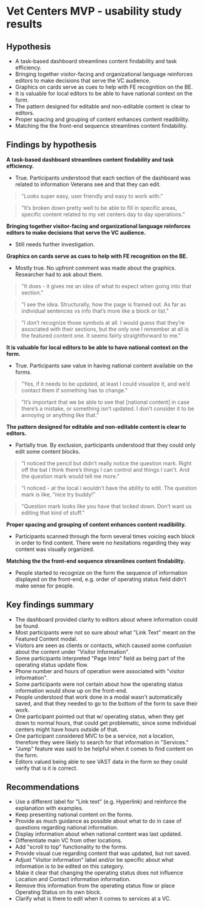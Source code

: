 # Vet Centers MVP - usability study results

## Hypothesis

- A task-based dashboard streamlines content findability and task efficiency.
- Bringing together visitor-facing and organizational language reinforces editors to make decisions that serve the VC audience.
- Graphics on cards serve as cues to help with FE recognition on the BE.
- It is valuable for local editors to be able to have national context on the form.
- The pattern designed for editable and non-editable content is clear to editors.
- Proper spacing and grouping of content enhances content readibility.
- Matching the the front-end sequence streamlines content findability.

## Findings by hypothesis

**A task-based dashboard streamlines content findability and task efficiency.**
- True. Participants understood that each section of the dashboard was related to information Veterans see and that they can edit.

>"Looks super easy, user friendly and easy to work with."
 
>"It’s broken down pretty well to be able to fill in specific areas, specific content related to my vet centers day to day operations."

**Bringing together visitor-facing and organizational language reinforces editors to make decisions that serve the VC audience.**
- Still needs further investigation.

**Graphics on cards serve as cues to help with FE recognition on the BE.**
- Mostly true. No upfront comment was made about the graphics. Researcher had to ask about them. 

>"It does - it gives me an idea of what to expect when going into that section."

>"I see the idea. Structurally, how the page is framed out. As far as individual sentences vs info that’s more like a block or list."

>"I don’t recognize those symbols at all. I would guess that they’re associated with their sections, but the only one I remember at all is the featured content one. It seems fairly straightforward to me."

**It is valuable for local editors to be able to have national context on the form.**
- True. Participants saw value in having national content available on the forms.

>"Yes, if it needs to be updated, at least I could visualize it, and we’d contact them if something has to change."

>"It’s important that we be able to see that [national content] in case there’s a mistake, or something isn’t updated. I don’t consider it to be annoying or anything like that."

**The pattern designed for editable and non-editable content is clear to editors.**
- Partially true. By exclusion, participants understood that they could only edit some content blocks.

>"I noticed the pencil but didn’t really notice the question mark. Right off the bat I think there’s things I can control and things I can't. And the question mark would tell me more."

>"I noticed - at the local i wouldn’t have the ability to edit. The question mark is like, “nice try buddy!”

>"Question mark looks like you have that locked down. Don’t want us editing that kind of stuff."

**Proper spacing and grouping of content enhances content readibility.**
- Participants scanned through the form several times voicing each block in order to find content. There were no hesitations regarding they way content was visually organized.

**Matching the the front-end sequence streamlines content findability.**
- People started to recognize on the form the sequence of information displayed on the front-end, e.g. order of operating status field didn't make sense for people.

## Key findings summary
- The dashboard provided clarity to editors about where information could be found.
- Most participants were not so sure about what "Link Text" meant on the Featured Content modal.
- Visitors are seen as clients or contacts, which caused some confusion about the content under "Visitor Information".
- Some participants interpreted "Page Intro" field as being part of the operating status update flow.
- Phone number and hours of operation were associated with "visitor information".
- Some participants were not certain about how the operating status information would show up on the front-end.
- People understood that work done in a modal wasn't automatically saved, and that they needed to go to the bottom of the form to save their work.
- One participant pointed out that w/ operating status, when they get down to normal hours, that could get problematic, since some individual centers might have hours outside of that.
- One participant considered MVC to be a service, not a location, therefore they were likely to search for that information in "Services."
- "Jump" feature was said to be helpful when it comes to find content on the form.
- Editors valued being able to see VAST data in the form so they could verify that is it is correct.

## Recommendations

- Use a different label for "Link text" (e.g. Hyperlink) and reinforce the explanation with examples.
- Keep presenting national content on the forms.
- Provide as much guidance as possible about what to do in case of questions regarding national information.
- Display information about when national content was last updated.
- Differentiate main VC from other locations.
- Add "scroll to top" functionality to the forms.
- Provide visual cue regarding content that was updated, but not saved.
- Adjust "Visitor information" label and/or be specific about what information is to be edited on this category.
- Make it clear that changing the operating status does not influence Location and Contact information information.
- Remove this information from the operating status flow or place Operating Status on its own block.
- Clarify what is there to edit when it comes to services at a VC.
